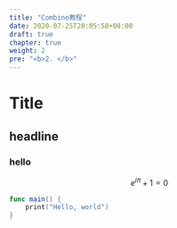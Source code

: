 ```yaml
---
title: "Combine教程"
date: 2020-07-25T20:05:58+08:00
draft: true
chapter: true
weight: 2
pre: "<b>2. </b>"
---
```


# Title

## headline

### hello

$$e^{i\pi}+1=0$$

```Swift
func main() {
    print("Hello, world")
}
```
